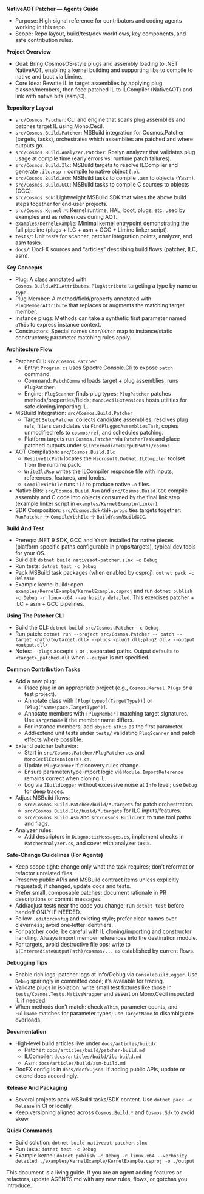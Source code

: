 **NativeAOT Patcher — Agents Guide**

- Purpose: High‑signal reference for contributors and coding agents working in this repo.
- Scope: Repo layout, build/test/dev workflows, key components, and safe contribution rules.

**Project Overview**
- Goal: Bring CosmosOS‑style plugs and assembly loading to .NET NativeAOT, enabling a kernel building and supporting libs to compile to native and boot via Limine.
- Core Idea: Rewrite IL in target assemblies by applying plug classes/members, then feed patched IL to ILCompiler (NativeAOT) and link with native bits (asm/C).

**Repository Layout**
- `src/Cosmos.Patcher`: CLI and engine that scans plug assemblies and patches target IL using Mono.Cecil.
- `src/Cosmos.Build.Patcher`: MSBuild integration for Cosmos.Patcher (targets, tasks), orchestrates which assemblies are patched and where outputs go.
- `src/Cosmos.Build.Analyzer.Patcher`: Roslyn analyzer that validates plug usage at compile time (early errors vs. runtime patch failures).
- `src/Cosmos.Build.Ilc`: MSBuild targets to resolve ILCompiler and generate `.ilc.rsp` + compile to native object (`.o`).
- `src/Cosmos.Build.Asm`: MSBuild tasks to compile `.asm` to objects (Yasm).
- `src/Cosmos.Build.GCC`: MSBuild tasks to compile C sources to objects (GCC).
- `src/Cosmos.Sdk`: Lightweight MSBuild SDK that wires the above build steps together for end‑user projects.
- `src/Cosmos.Kernel.*`: Kernel runtime, HAL, boot, plugs, etc. used by examples and as references during AOT.
- `examples/KernelExample`: Minimal kernel entrypoint demonstrating the full pipeline (plugs + ILC + asm + GCC + Limine linker script).
- `tests/`: Unit tests for scanner, patcher integration points, analyzer, and asm tasks.
- `docs/`: DocFX sources and “articles” describing build flows (patcher, ILC, asm).

**Key Concepts**
- Plug: A class annotated with `Cosmos.Build.API.Attributes.PlugAttribute` targeting a type by name or `Type`.
- Plug Member: A method/field/property annotated with `PlugMemberAttribute` that replaces or augments the matching target member.
- Instance plugs: Methods can take a synthetic first parameter named `aThis` to express instance context.
- Constructors: Special names `Ctor`/`CCtor` map to instance/static constructors; parameter matching rules apply.

**Architecture Flow**
- Patcher CLI: `src/Cosmos.Patcher`
  - Entry: `Program.cs` uses Spectre.Console.Cli to expose `patch` command.
  - Command: `PatchCommand` loads target + plug assemblies, runs `PlugPatcher`.
  - Engine: `PlugScanner` finds plug types; `PlugPatcher` patches methods/properties/fields; `MonoCecilExtensions` hosts utilities for safe cloning/importing IL.
- MSBuild Integration: `src/Cosmos.Build.Patcher`
  - Target `SetupPatcher` collects candidate assemblies, resolves plug refs, filters candidates via `FindPluggedAssembliesTask`, copies unmodified refs to `cosmos/ref`, and schedules patching.
  - Platform targets run `Cosmos.Patcher` via `PatcherTask` and place patched outputs under `$(IntermediateOutputPath)/cosmos`.
- AOT Compilation: `src/Cosmos.Build.Ilc`
  - `ResolveIlcPath` locates the `Microsoft.DotNet.ILCompiler` toolset from the runtime pack.
  - `WriteIlcRsp` writes the ILCompiler response file with inputs, references, features, and knobs.
  - `CompileWithIlc` runs `ilc` to produce native `.o` files.
- Native Bits: `src/Cosmos.Build.Asm` and `src/Cosmos.Build.GCC` compile assembly and C code into objects consumed by the final link step (example linker script in `examples/KernelExample/Linker`).
- SDK Composition: `src/Cosmos.Sdk/Sdk.props` ties targets together: `RunPatcher` → `CompileWithIlc` → `BuildYasm`/`BuildGCC`.

**Build And Test**
- Prereqs: .NET 9 SDK, GCC and Yasm installed for native pieces (platform‑specific paths configurable in props/targets), typical dev tools for your OS.
- Build all: `dotnet build nativeaot-patcher.slnx -c Debug`
- Run tests: `dotnet test -c Debug`
- Pack MSBuild task packages (when enabled by csproj): `dotnet pack -c Release`
- Example kernel build: open `examples/KernelExample/KernelExample.csproj` and run `dotnet publish -c Debug -r linux-x64 --verbosity detailed`. This exercises patcher + ILC + asm + GCC pipelines.

**Using The Patcher CLI**
- Build the CLI: `dotnet build src/Cosmos.Patcher -c Debug`
- Run patch: `dotnet run --project src/Cosmos.Patcher -- patch --target <path/to/target.dll> --plugs <plug1.dll;plug2.dll> --output <output.dll>`
- Notes: `--plugs` accepts `;` or `,` separated paths. Output defaults to `<target>_patched.dll` when `--output` is not specified.

**Common Contribution Tasks**
- Add a new plug:
  - Place plug in an appropriate project (e.g., `Cosmos.Kernel.Plugs` or a test project).
  - Annotate class with `[Plug(typeof(TargetType))]` or `[Plug("Namespace.TargetType")]`.
  - Annotate members with `[PlugMember]` matching target signatures. Use `TargetName` if the member name differs.
  - For instance members, add `object aThis` as the first parameter.
  - Add/extend unit tests under `tests/` validating `PlugScanner` and patch effects where possible.
- Extend patcher behavior:
  - Start in `src/Cosmos.Patcher/PlugPatcher.cs` and `MonoCecilExtension(s).cs`.
  - Update `PlugScanner` if discovery rules change.
  - Ensure parameter/type import logic via `Module.ImportReference` remains correct when cloning IL.
  - Log via `IBuildLogger` without excessive noise at `Info` level; use `Debug` for deep traces.
- Adjust MSBuild flows:
  - `src/Cosmos.Build.Patcher/build/*.targets` for patch orchestration.
  - `src/Cosmos.Build.Ilc/build/*.targets` for ILC inputs/features.
  - `src/Cosmos.Build.Asm` and `src/Cosmos.Build.GCC` to tune tool paths and flags.
- Analyzer rules:
  - Add descriptors in `DiagnosticMessages.cs`, implement checks in `PatcherAnalyzer.cs`, and cover with analyzer tests.

**Safe‑Change Guidelines (For Agents)**
- Keep scope tight: change only what the task requires; don’t reformat or refactor unrelated files.
- Preserve public APIs and MSBuild contract items unless explicitly requested; if changed, update docs and tests.
- Prefer small, composable patches; document rationale in PR descriptions or commit messages.
- Add/adjust tests near the code you change; run `dotnet test` before handoff ONLY IF NEEDED.
- Follow `.editorconfig` and existing style; prefer clear names over cleverness; avoid one‑letter identifiers.
- For patcher code, be careful with IL cloning/importing and constructor handling. Always import member references into the destination module.
- For targets, avoid destructive file ops; write to `$(IntermediateOutputPath)/cosmos/...` as established by current flows.

**Debugging Tips**
- Enable rich logs: patcher logs at Info/Debug via `ConsoleBuildLogger`. Use `Debug` sparingly in committed code; it’s available for tracing.
- Validate plugs in isolation: write small test fixtures like those in `tests/Cosmos.Tests.NativeWrapper` and assert on Mono.Cecil inspected IL if needed.
- When methods don’t match: check `aThis`, parameter counts, and `FullName` matches for parameter types; use `TargetName` to disambiguate overloads.

**Documentation**
- High‑level build articles live under `docs/articles/build/`:
  - Patcher: `docs/articles/build/patcher-build.md`
  - ILCompiler: `docs/articles/build/ilc-build.md`
  - Asm: `docs/articles/build/asm-build.md`
- DocFX config is in `docs/docfx.json`. If adding public APIs, update or extend docs accordingly.

**Release And Packaging**
- Several projects pack MSBuild tasks/SDK content. Use `dotnet pack -c Release` in CI or locally.
- Keep versioning aligned across `Cosmos.Build.*` and `Cosmos.Sdk` to avoid skew.

**Quick Commands**
- Build solution: `dotnet build nativeaot-patcher.slnx`
- Run tests: `dotnet test -c Debug`
- Example kernel: `dotnet publish -c Debug -r linux-x64 --verbosity detailed ./examples/KernelExample/KernelExample.csproj -o ./output`

This document is a living guide. If you are an agent adding features or refactors, update AGENTS.md with any new rules, flows, or gotchas you introduce.

